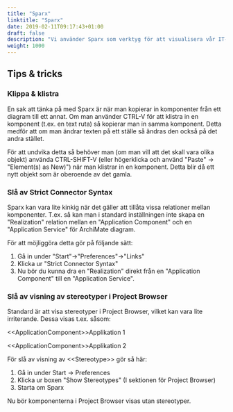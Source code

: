 ```yaml
---
title: "Sparx"
linktitle: "Sparx"
date: 2019-02-11T09:17:43+01:00
draft: false
description: "Vi använder Sparx som verktyg för att visualisera vår IT-arkitektur."
weight: 1000
---
```

## Tips & tricks
### Klippa & klistra
En sak att tänka på med Sparx är när man kopierar in komponenter från ett diagram till ett annat. Om man använder CTRL-V för att klistra in en komponent (t.ex. en text ruta) så kopierar man in samma komponent. Detta medför att om man ändrar texten på ett ställe så ändras den också på det andra stället.

För att undvika detta så behöver man (om man vill att det skall vara olika objekt) använda CTRL-SHIFT-V (eller högerklicka och använd "Paste" -> "Element(s) as New)") när man klistrar in en komponent. Detta blir då ett nytt objekt som är oberoende av det gamla.

### Slå av Strict Connector Syntax
Sparx kan vara lite kinkig när det gäller att tillåta vissa relationer mellan komponenter. T.ex. så kan man i standard inställningen inte skapa en "Realization" relation mellan en "Application Component" och en "Application Service" för ArchiMate diagram.

För att möjliggöra detta gör på följande sätt:

  1. Gå in under "Start"->"Preferences"->"Links" 
  2. Klicka ur "Strict Connector Syntax" 
  3. Nu bör du kunna dra en "Realization" direkt från en "Application Component" till en "Application Service".

### Slå av visning av stereotyper i Project Browser
Standard är att visa stereotyper i Project Browser, vilket kan vara lite irriterande. Dessa visas t.ex. såsom:

&lt;&lt;ApplicationComponent&gt;&gt;Applikation 1

&lt;&lt;ApplicationComponent&gt;&gt;Applikation 2
  
För slå av visning av &lt;&lt;Stereotype&gt;&gt; gör så här:
  
  1. Gå in under Start -> Preferences
  2. Klicka ur boxen "Show Stereotypes" (I sektionen för Project Browser)
  3. Starta om Sparx
  
Nu bör komponenterna i Project Browser visas utan stereotyper.
